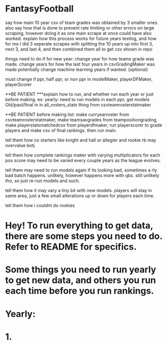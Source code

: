# FantasyFootball

say how main 10 year csv of team grades was obtained by 3 smaller ones. also say how that is done to prevent rate limiting or other errors on large scraping, however doing it as one main scrape at once could have also worked. explain how this process works for future years testing, and how for me I did 3 seperate scrapes with splitting the 10 years up into first 3, next 3, and last 4, and then combined them all to get csv shown in repo

things need to do if for new year:
change year for how teams grade was made.
change years for how the last four years in csvGradingMaker was made
potentially change machine learning years if wanted. (optional)

must change if ppr, half ppr, or non ppr in modelMaker, playerDFMaker, playerScorer


**BE PATIENT
***explain how to run, and whether run each year or just before making. 
ex: yearly: need to run models in each ppr, get models Old/past/final in in all_rosters_stats thing from csvteamrosterstatmaker

**BE PATIENT
before making list: make curryearroster from csvteamrosterstatmaker, make teamsavgrades from teampositiongrading, make playerstatsmatchedcsv from playerdfmaker, run playerscorer to grade players and make csv of final rankings. then run main.

tell them how co starters like knight and hall or allegier and rookie rb may overvalue botj

tell them how complete rankings maker with varying multiplicators for each pos score may need to be varied every couple years as the league evolves.

tell them may need to run models again if its looking bad, sometimes a rly bad batch happens. unlikely, however happens more with qbs. still unlikely tho, so just re-run models and such.

tell them how it may vary a tiny bit with new models. players will stay in same area, just a few small alterations up or down for players each time.

tell them how i couldnt do rookies


# Hey! To run everything to get data, there are some steps you need to do. Refer to README for specifics.

# Some things you need to run yearly to get new data, and others you run each time before you run rankings.

# Yearly:
# 1. 



